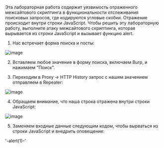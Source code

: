Эта лабораторная работа содержит уязвимость отраженного межсайтового скриптинга в функциональности отслеживания поисковых запросов, где кодируются угловые скобки. Отражение происходит внутри строки JavaScript. Чтобы решить эту лабораторную работу, выполните атаку межсайтового скриптинга, которая вырывается из строки JavaScript и вызывает функцию alert.

1. Нас встречает форма поиска и посты:

![image](https://github.com/user-attachments/assets/db76ce88-9d4a-4140-9cf9-56d86b352d96)

2. Вставляем любое значение в форму поиска, включаем Burp, и нажимаем "Поиск".

3. Переходим в Proxy -> HTTP History запрос с нашим значением отправляем в Repeater:

![image](https://github.com/user-attachments/assets/4070321f-fd89-4fca-9f90-116e7a52c249)

4. Обращаем внимание, что наша строка отражена внутри строки JavaScript:

![image](https://github.com/user-attachments/assets/e3bcd398-072f-445d-ac95-6342ce6a69ff)

5. Заменяем входные данные следующим кодом, чтобы вырваться из строки JavaScript и внедрить оповещение:

'-alert(1)-'
